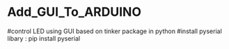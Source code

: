 # Add_GUI_To_ARDUINO
#control LED using GUI based on tinker package in python 
#install pyserial libary : pip install pyserial

